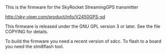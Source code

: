This is the firmware for the SkyRocket StreamingGPS transmitter

  http://sky-viper.com/product/info/V2450GPS-sd
  
  
This firmware is released under the GNU GPL version 3 or later. See
the file COPYING for details.

To build the firmware you need a recent version of sdcc. To flash to a
board you need the stm8flash tool.


